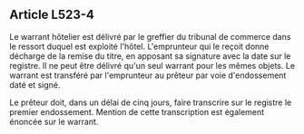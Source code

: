 Article L523-4
----
Le warrant hôtelier est délivré par le greffier du tribunal de commerce dans le
ressort duquel est exploité l'hôtel. L'emprunteur qui le reçoit donne décharge
de la remise du titre, en apposant sa signature avec la date sur le registre. Il
ne peut être délivré qu'un seul warrant pour les mêmes objets. Le warrant est
transféré par l'emprunteur au prêteur par voie d'endossement daté et signé.

Le prêteur doit, dans un délai de cinq jours, faire transcrire sur le registre
le premier endossement. Mention de cette transcription est également énoncée sur
le warrant.
